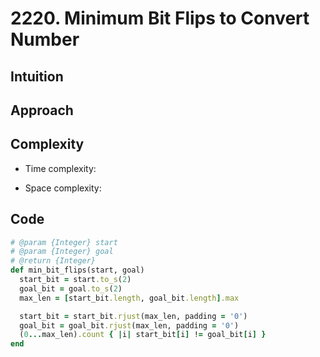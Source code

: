# 2220. Minimum Bit Flips to Convert Number

## Intuition

## Approach
<!-- Describe your approach to solving the problem. -->

## Complexity

- Time complexity:
<!-- Add your time complexity here, e.g. $$O(n)$$ -->

- Space complexity:
<!-- Add your space complexity here, e.g. $$O(n)$$ -->

## Code

```ruby
# @param {Integer} start
# @param {Integer} goal
# @return {Integer}
def min_bit_flips(start, goal)
  start_bit = start.to_s(2)
  goal_bit = goal.to_s(2)
  max_len = [start_bit.length, goal_bit.length].max

  start_bit = start_bit.rjust(max_len, padding = '0')
  goal_bit = goal_bit.rjust(max_len, padding = '0')
  (0...max_len).count { |i| start_bit[i] != goal_bit[i] }
end
```
